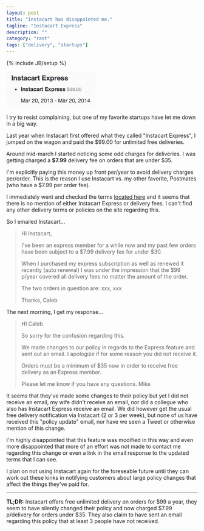 ```yaml
---
layout: post
title: "Instacart has disappointed me."
tagline: "Instacart Express"
description: ""
category: "rant"
tags: ["delivery", "startups"]
---
```

{% include JB/setup %}

![](/assets/instacart.png)

I try to resist complaining, but one of my favorite startups have let me down in a big way.

Last year when Instacart first offered what they called "Instacart Express", I jumped on the wagon and paid the $99.00 for unlimited free deliveries.

Around mid-march I started noticing some odd charges for deliveries. I was getting charged a **$7.99** delivery fee on orders that are under $35.

I'm explicitly paying this money up front per/year to avoid delivery charges per/order.  This is the reason I use Instacart vs. my other favorite, Postmates (who have a $7.99 per order fee).

I immediately went and checked the terms [located here](https://www.instacart.com/terms) and it seems that there is no mention of either Instacart Express or delivery fees.  I can't find any other delivery terms or policies on the site regarding this.  

So I emailed Instacart…

> Hi Instacart,
>
> I've been an express member for a while now and my past few orders have been subject to a $7.99 delivery fee for under $30.
> 
> When I purchased my express subscription as well as renewed it recently (auto renewal) I was under the impression that the $99 p/year covered all delivery fees no matter the amount of the order.
> 
> The two orders in question are: xxx, xxx
> 
> Thanks,
> Caleb

The next morning, I get my response…

> HI Caleb
>
> So sorry for the confusion regarding this.
> 
> We made changes to our policy in regards to the Express feature and sent out an email.  I apologize if for some reason you did not receive it.
> 
> Orders must be a minimum of $35 now in order to receive free delivery as an Express member.
> 
> Please let me know if you have any questions.
> Mike

It seems that they've made some changes to their policy but yet I did not receive an email, my wife didn't receive an email, nor did a collegue who also has Instacart Express receive an email.  We did however get the usual free delivery notification via Instacart (2 or 3 per week), but none of us have received this "policy update" email, nor have we seen a Tweet or otherwise mention of this change.

I'm highly disappointed that this feature was modified in this way and even more disappointed that more of an effort was not made to contact me regarding this change or even a link in the email response to the updated terms that I can see.

I plan on not using Instacart again for the foreseable future until they can work out these kinks in notifying customers about large policy changes that affect the things they've paid for.

---

**TL;DR:** Instacart offers free unlimited delivery on orders for $99 a year, they seem to have silently changed their policy and now charged $7.99 p/delivery for orders under $35.  They also claim to have sent an email regarding this policy that at least 3 people have not received.